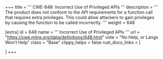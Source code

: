 +++
title = '''
CWE-648: Incorrect Use of Privileged APIs
'''
description	= '''
The product does not conform to the API requirements for a function call that requires extra privileges. This could allow attackers to gain privileges by causing the function to be called incorrectly.
'''
weight = 648

[extra]
id = 648
name = '''
Incorrect Use of Privileged APIs
'''
url = "https://cwe.mitre.org/data/definitions/648.html"
vote = "No Help, or Langs Won't Help"
class = "Base"
clippy_helps = false
rust_docs_links = [
	
]
+++
